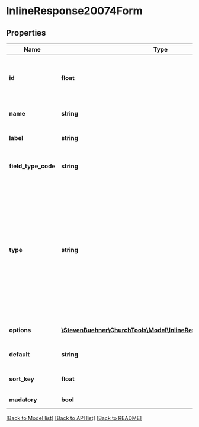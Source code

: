 # InlineResponse20074Form

## Properties
Name | Type | Description | Notes
------------ | ------------- | ------------- | -------------
**id** | **float** | ID of the form field. Only IDs within the same form field type are unique, i.e. a form field is identified by its type and its ID. | 
**name** | **string** | The field&#x27;s internal name. Not intended to be displayed. | 
**label** | **string** | A human readable label for the form field. | 
**field_type_code** | **string** | One of: checkbox, date, multiselect, number, radioselect, select, text, textarea | 
**type** | **string** | One of: \&quot;person\&quot; (person fields), \&quot;custom\&quot; (custom group member fields), \&quot;relation\&quot; (when new family members should be signed up, can be \&quot;spouse\&quot; or \&quot;child\&quot;), \&quot;comment\&quot; (general comment field), \&quot;privacy\&quot; (privacy agreement for new users) | 
**options** | [**\StevenBuehner\ChurchTools\Model\InlineResponse20074Options[]**](InlineResponse20074Options.md) | Provides the set of allowed options for select fields. | [optional] 
**default** | **string** | The default value set when the user does not set this value. | [optional] 
**sort_key** | **float** | Form fields should be sorted by this key ascending. | 
**madatory** | **bool** | If this is true, the field is required. | 

[[Back to Model list]](../../README.md#documentation-for-models) [[Back to API list]](../../README.md#documentation-for-api-endpoints) [[Back to README]](../../README.md)

